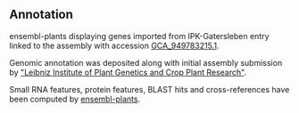 **Annotation**
----------

ensembl-plants displaying genes imported from IPK-Gatersleben entry linked to the assembly with accession [GCA\_949783215.1](http://www.ebi.ac.uk/ena/data/view/GCA_949783215.1).

Genomic annotation was deposited along with initial assembly submission by ["Leibniz Institute of Plant Genetics and Crop Plant Research"](https://www.ipk-gatersleben.de/en/).

Small RNA features, protein features, BLAST hits and cross-references have been
computed by [ensembl-plants](https://plants.ensembl.org/info/genome/annotation/index.html).
